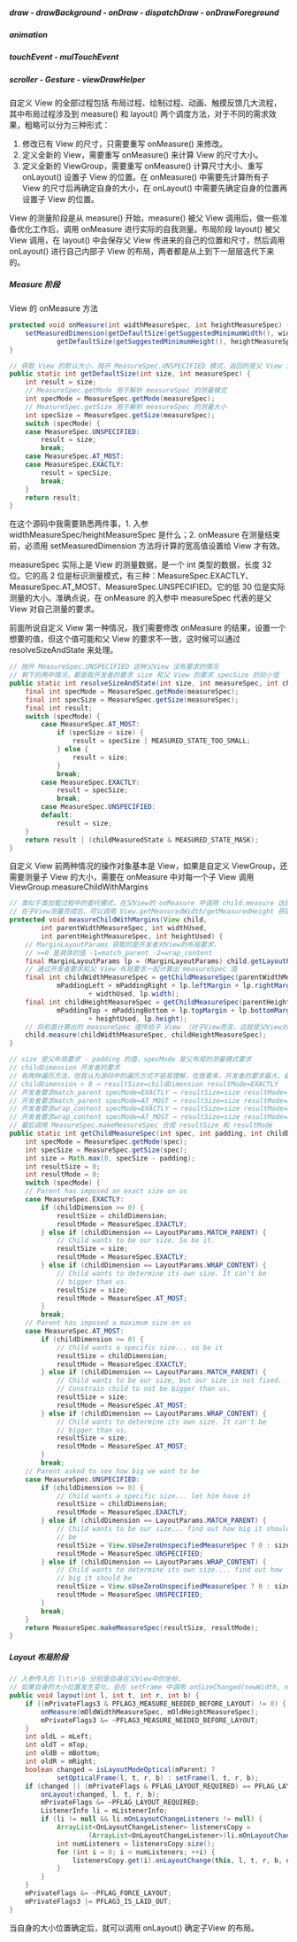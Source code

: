 ##### draw - drawBackground - onDraw - dispatchDraw  - onDrawForeground

##### animation

##### touchEvent - mulTouchEvent 

##### scroller - Gesture - viewDrawHelper

自定义 View 的全部过程包括 布局过程、绘制过程、动画、触摸反馈几大流程，其中布局过程涉及到 measure() 和 layout() 两个调度方法，对于不同的需求效果，粗略可以分为三种形式：

1. 修改已有 View 的尺寸，只需要重写 onMeasure() 来修改。
2. 定义全新的 View，需要重写 onMeasure() 来计算 View 的尺寸大小。
3. 定义全新的 ViewGroup，需要重写 onMeasure() 计算尺寸大小、重写 onLayout() 设置子 View 的位置。在 onMeasure() 中需要先计算所有子 View 的尺寸后再确定自身的大小，在 onLayout() 中需要先确定自身的位置再设置子 View 的位置。

View 的测量阶段是从 measure() 开始，measure() 被父 View 调用后，做一些准备优化工作后，调用 onMeasure 进行实际的自我测量。布局阶段 layout() 被父 View 调用，在 layout()  中会保存父 View 传进来的自己的位置和尺寸，然后调用 onLayout() 进行自己内部子 View 的布局，两者都是从上到下一层层迭代下来的。

##### Measure 阶段

View 的 onMeasure 方法

```java
protected void onMeasure(int widthMeasureSpec, int heightMeasureSpec) {
    setMeasuredDimension(getDefaultSize(getSuggestedMinimumWidth(), widthMeasureSpec),
            getDefaultSize(getSuggestedMinimumHeight(), heightMeasureSpec));
}

// 获取 View 的默认大小，抛开 MeasureSpec.UNSPECIFIED 模式，返回的是父 View 对自己的尺寸要求
public static int getDefaultSize(int size, int measureSpec) {
    int result = size;
    // MeasureSpec.getMode 用于解析 measureSpec 的测量模式
    int specMode = MeasureSpec.getMode(measureSpec);
    // MeasureSpec.getSize 用于解析 measureSpec 的测量大小
    int specSize = MeasureSpec.getSize(measureSpec);
    switch (specMode) {
    case MeasureSpec.UNSPECIFIED:
        result = size;
        break;
    case MeasureSpec.AT_MOST:
    case MeasureSpec.EXACTLY:
        result = specSize;
        break;
    }
    return result;
}
```

在这个源码中我需要熟悉两件事，1. 入参 widthMeasureSpec/heightMeasureSpec 是什么；2. onMeasure 在测量结束前，必须用 setMeasuredDimension 方法将计算的宽高值设置给 View 才有效。

measureSpec 实际上是 View 的测量数据，是一个 int 类型的数据，长度 32 位。它的高 2 位是标识测量模式，有三种：MeasureSpec.EXACTLY、MeasureSpec.AT_MOST、MeasureSpec.UNSPECIFIED。它的低 30 位是实际测量的大小。准确点说，在 onMeasure 的入参中 measureSpec 代表的是父 View 对自己测量的要求。

前面所说自定义 View 第一种情况，我们需要修改 onMeasure 的结果，设置一个想要的值，但这个值可能和父 View 的要求不一致，这时候可以通过 resolveSizeAndState 来处理。

```java
// 抛开 MeasureSpec.UNSPECIFIED 这种父View 没有要求的情况
// 剩下的两中情况，都是取开发者的要求 size 和父 View 的要求 specSize 的较小值
public static int resolveSizeAndState(int size, int measureSpec, int childMeasuredState) {
    final int specMode = MeasureSpec.getMode(measureSpec);
    final int specSize = MeasureSpec.getSize(measureSpec);
    final int result;
    switch (specMode) {
        case MeasureSpec.AT_MOST:
            if (specSize < size) {
                result = specSize | MEASURED_STATE_TOO_SMALL;
            } else {
                result = size;
            }
            break;
        case MeasureSpec.EXACTLY:
            result = specSize;
            break;
        case MeasureSpec.UNSPECIFIED:
        default:
            result = size;
    }
    return result | (childMeasuredState & MEASURED_STATE_MASK);
}
```

自定义 View 前两种情况的操作对象基本是 View，如果是自定义 ViewGroup，还需要测量子 View 的大小，需要在 onMeasure 中对每一个子 View 调用 ViewGroup.measureChildWithMargins 

```java
// 类似于类加载过程中的委托模式，在父View的 onMeasure 中调用 child.measure 达到测量子View的目的
// 在子View测量完成后，可以调用 View.getMeasuredWidth/getMeasuredHeight 获取测量的值
protected void measureChildWithMargins(View child,
        int parentWidthMeasureSpec, int widthUsed,
        int parentHeightMeasureSpec, int heightUsed) {
    // MarginLayoutParams 获取的是开发者对View的布局要求，
    // >=0 是具体的值 -1=match_parent -2=wrap_content
    final MarginLayoutParams lp = (MarginLayoutParams) child.getLayoutParams();
    // 通过开发者要求和父 View 布局要求一起计算出 measureSpec 值
    final int childWidthMeasureSpec = getChildMeasureSpec(parentWidthMeasureSpec,
            mPaddingLeft + mPaddingRight + lp.leftMargin + lp.rightMargin
                    + widthUsed, lp.width);
    final int childHeightMeasureSpec = getChildMeasureSpec(parentHeightMeasureSpec,
            mPaddingTop + mPaddingBottom + lp.topMargin + lp.bottomMargin
                    + heightUsed, lp.height);
    // 将前面计算出的 measureSpec 值传给子 View （对子View而言，这就是父View对它的布局要求）
    child.measure(childWidthMeasureSpec, childHeightMeasureSpec);
}

// size 是父布局要求 - padding 的值，specMode 是父布局的测量模式要求
// childDimension 开发者的要求
// 有两种遍历方法，但我认为源码中的遍历方式不容易理解，在我看来，开发者的要求最大，最应该满足：
// childDimension > 0 → resultSize=childDimension resultMode=EXACTLY
// 开发者要求match_parent specMode=EXACTLY → resultSize=size resultMode=EXACTLY
// 开发者要求match_parent specMode=AT_MOST → resultSize=size resultMode=AT_MOST
// 开发者要求wrap_content specMode=EXACTLY → resultSize=size resultMode=AT_MOST
// 开发者要求wrap_content specMode=AT_MOST → resultSize=size resultMode=AT_MOST
// 最后调用 MeasureSpec.makeMeasureSpec 合成 resultSize 和 resultMode
public static int getChildMeasureSpec(int spec, int padding, int childDimension) {
    int specMode = MeasureSpec.getMode(spec);
    int specSize = MeasureSpec.getSize(spec);
    int size = Math.max(0, specSize - padding);
    int resultSize = 0;
    int resultMode = 0;
    switch (specMode) {
    // Parent has imposed an exact size on us
    case MeasureSpec.EXACTLY:
        if (childDimension >= 0) {
            resultSize = childDimension;
            resultMode = MeasureSpec.EXACTLY;
        } else if (childDimension == LayoutParams.MATCH_PARENT) {
            // Child wants to be our size. So be it.
            resultSize = size;
            resultMode = MeasureSpec.EXACTLY;
        } else if (childDimension == LayoutParams.WRAP_CONTENT) {
            // Child wants to determine its own size. It can't be
            // bigger than us.
            resultSize = size;
            resultMode = MeasureSpec.AT_MOST;
        }
        break;
    // Parent has imposed a maximum size on us
    case MeasureSpec.AT_MOST:
        if (childDimension >= 0) {
            // Child wants a specific size... so be it
            resultSize = childDimension;
            resultMode = MeasureSpec.EXACTLY;
        } else if (childDimension == LayoutParams.MATCH_PARENT) {
            // Child wants to be our size, but our size is not fixed.
            // Constrain child to not be bigger than us.
            resultSize = size;
            resultMode = MeasureSpec.AT_MOST;
        } else if (childDimension == LayoutParams.WRAP_CONTENT) {
            // Child wants to determine its own size. It can't be
            // bigger than us.
            resultSize = size;
            resultMode = MeasureSpec.AT_MOST;
        }
        break;
    // Parent asked to see how big we want to be
    case MeasureSpec.UNSPECIFIED:
        if (childDimension >= 0) {
            // Child wants a specific size... let him have it
            resultSize = childDimension;
            resultMode = MeasureSpec.EXACTLY;
        } else if (childDimension == LayoutParams.MATCH_PARENT) {
            // Child wants to be our size... find out how big it should
            // be
            resultSize = View.sUseZeroUnspecifiedMeasureSpec ? 0 : size;
            resultMode = MeasureSpec.UNSPECIFIED;
        } else if (childDimension == LayoutParams.WRAP_CONTENT) {
            // Child wants to determine its own size.... find out how
            // big it should be
            resultSize = View.sUseZeroUnspecifiedMeasureSpec ? 0 : size;
            resultMode = MeasureSpec.UNSPECIFIED;
        }
        break;
    }
    return MeasureSpec.makeMeasureSpec(resultSize, resultMode);
}
```

##### Layout 布局阶段

```java
// 入参传入的 l\t\r\b 分别是自身在父View中的坐标，
// 如果自身的大小位置发生变化，会在 setFrame 中调用 onSizeChanged(newWidth, newHeight, oldWidth, oldHeight) 回调
public void layout(int l, int t, int r, int b) {
    if ((mPrivateFlags3 & PFLAG3_MEASURE_NEEDED_BEFORE_LAYOUT) != 0) {
        onMeasure(mOldWidthMeasureSpec, mOldHeightMeasureSpec);
        mPrivateFlags3 &= ~PFLAG3_MEASURE_NEEDED_BEFORE_LAYOUT;
    }
    int oldL = mLeft;
    int oldT = mTop;
    int oldB = mBottom;
    int oldR = mRight;
    boolean changed = isLayoutModeOptical(mParent) ?
            setOpticalFrame(l, t, r, b) : setFrame(l, t, r, b);
    if (changed || (mPrivateFlags & PFLAG_LAYOUT_REQUIRED) == PFLAG_LAYOUT_REQUIRED) {
        onLayout(changed, l, t, r, b);
        mPrivateFlags &= ~PFLAG_LAYOUT_REQUIRED;
        ListenerInfo li = mListenerInfo;
        if (li != null && li.mOnLayoutChangeListeners != null) {
            ArrayList<OnLayoutChangeListener> listenersCopy =
                    (ArrayList<OnLayoutChangeListener>)li.mOnLayoutChangeListeners.clone();
            int numListeners = listenersCopy.size();
            for (int i = 0; i < numListeners; ++i) {
                listenersCopy.get(i).onLayoutChange(this, l, t, r, b, oldL, oldT, oldR, oldB);
            }
        }
    }
    mPrivateFlags &= ~PFLAG_FORCE_LAYOUT;
    mPrivateFlags3 |= PFLAG3_IS_LAID_OUT;
}
```

当自身的大小位置确定后，就可以调用 onLayout() 确定子View 的布局。